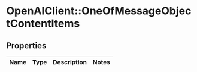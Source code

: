 # OpenAIClient::OneOfMessageObjectContentItems

## Properties
Name | Type | Description | Notes
------------ | ------------- | ------------- | -------------

